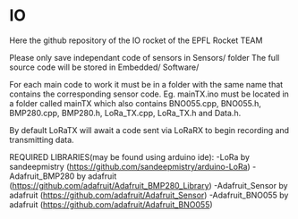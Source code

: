 # IO
Here the github repository of the IO rocket of the EPFL Rocket TEAM

Please only save independant code of sensors in Sensors/ folder
The full source code will be stored in Embedded/ Software/

For each main code to work it must be in a folder with the same name that contains the corresponding sensor code. Eg. mainTX.ino must be located in a folder called mainTX which also contains BNO055.cpp, BNO055.h, BMP280.cpp, BMP280.h, LoRa_TX.cpp, LoRa_TX.h and Data.h.

By default LoRaTX will await a code sent via LoRaRX to begin recording and transmitting data.

REQUIRED LIBRARIES(may be found using arduino ide):
-LoRa by sandeepmistry (https://github.com/sandeepmistry/arduino-LoRa)
-Adafruit_BMP280 by adafruit (https://github.com/adafruit/Adafruit_BMP280_Library)
-Adafruit_Sensor by adafruit (https://github.com/adafruit/Adafruit_Sensor)
-Adafruit_BNO055 by adafruit (https://github.com/adafruit/Adafruit_BNO055)
